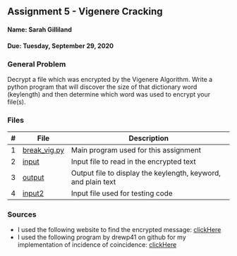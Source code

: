 ## Assignment 5 - Vigenere Cracking
#### Name: Sarah Gilliland
#### Due: Tuesday, September 29, 2020

### General Problem
Decrypt a file which was encrypted by the Vigenere Algorithm.
Write a python program that will discover the size of that dictionary word (keylength) and then determine which word was used to encrypt your file(s).

### Files

|   #   | File                       | Description                                                |
| :---: | -------------------------- | ---------------------------------------------------------- |
|   1   | [break_vig.py](https://github.com/sgilliland/4663-Cryptography-Gilliland/blob/master/Assignments/A05/break_vig.py)     | Main program used for this assignment       |
|   2   | [input](https://github.com/sgilliland/4663-Cryptography-Gilliland/blob/master/Assignments/A05/input)     | Input file to read in the encrypted text       |
|   3   | [output](https://github.com/sgilliland/4663-Cryptography-Gilliland/blob/master/Assignments/A05/output)     | Output file to display the keylength, keyword, and plain text       |
|   4   | [input2](https://github.com/sgilliland/4663-Cryptography-Gilliland/blob/master/Assignments/A05/input2)     | Input file used for testing code       |


### Sources
- I used the following website to find the encrypted message: [clickHere](https://stackoverflow.com/questions/8870261/how-to-split-text-without-spaces-into-list-of-words)
- I used the following program by drewp41 on github for my implementation of incidence of coincidence: [clickHere](https://github.com/drewp41/Vigenere-Cipher-Breaker/blob/master/Vigenere_cipher.py)

